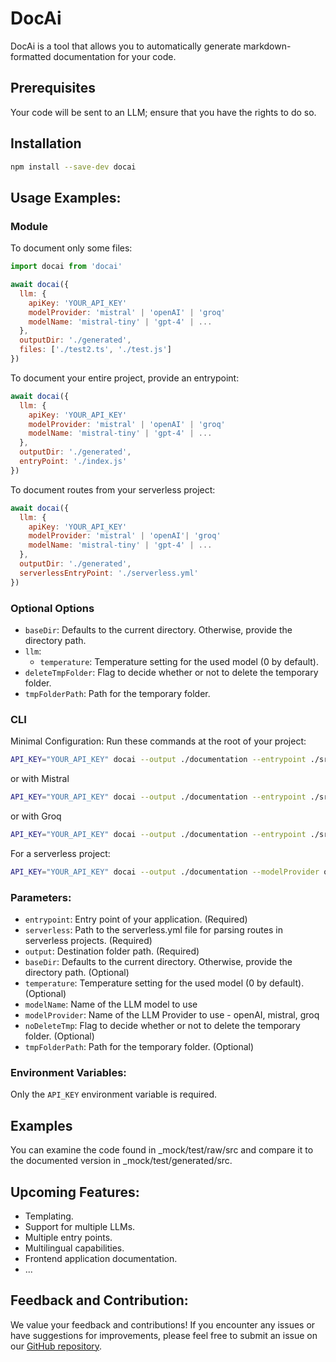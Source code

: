 # DocAi

DocAi is a tool that allows you to automatically generate markdown-formatted documentation for your code.

## Prerequisites

Your code will be sent to an LLM; ensure that you have the rights to do so.

## Installation

```bash
npm install --save-dev docai
```

## Usage Examples:

### Module

To document only some files:

```javascript
import docai from 'docai'

await docai({
  llm: {
    apiKey: 'YOUR_API_KEY'
    modelProvider: 'mistral' | 'openAI' | 'groq'
    modelName: 'mistral-tiny' | 'gpt-4' | ...
  },
  outputDir: './generated',
  files: ['./test2.ts', './test.js']
})
```

To document your entire project, provide an entrypoint:

```javascript
await docai({
  llm: {
    apiKey: 'YOUR_API_KEY'
    modelProvider: 'mistral' | 'openAI' | 'groq'
    modelName: 'mistral-tiny' | 'gpt-4' | ...
  },
  outputDir: './generated',
  entryPoint: './index.js'
})
```

To document routes from your serverless project:

```javascript
await docai({
  llm: {
    apiKey: 'YOUR_API_KEY'
    modelProvider: 'mistral' | 'openAI'| 'groq'
    modelName: 'mistral-tiny' | 'gpt-4' | ...
  },
  outputDir: './generated',
  serverlessEntryPoint: './serverless.yml'
})
```

### Optional Options

- `baseDir`: Defaults to the current directory. Otherwise, provide the directory path.
- `llm`:
  - `temperature`: Temperature setting for the used model (0 by default).
- `deleteTmpFolder`: Flag to decide whether or not to delete the temporary folder.
- `tmpFolderPath`: Path for the temporary folder.

### CLI

Minimal Configuration:
Run these commands at the root of your project:

```bash
API_KEY="YOUR_API_KEY" docai --output ./documentation --entrypoint ./src/index.js --modelProvider openAI --modelName gpt-3.5-turbo
```

or with Mistral

```bash
API_KEY="YOUR_API_KEY" docai --output ./documentation --entrypoint ./src/index.js --modelProvider mistral --modelName mistral-tiny
```

or with Groq

```bash
API_KEY="YOUR_API_KEY" docai --output ./documentation --entrypoint ./src/index.js --modelProvider groq --modelName mixtral-8x7b-32768
```

For a serverless project:

```bash
API_KEY="YOUR_API_KEY" docai --output ./documentation --modelProvider openAI --modelName gpt-3.5-turbo --serverless ./serverless.yml
```

### Parameters:

- `entrypoint`: Entry point of your application. (Required)
- `serverless`: Path to the serverless.yml file for parsing routes in serverless projects. (Required)
- `output`: Destination folder path. (Required)
- `baseDir`: Defaults to the current directory. Otherwise, provide the directory path. (Optional)
- `temperature`: Temperature setting for the used model (0 by default). (Optional)
- `modelName`: Name of the LLM model to use
- `modelProvider`: Name of the LLM Provider to use - openAI, mistral, groq
- `noDeleteTmp`: Flag to decide whether or not to delete the temporary folder. (Optional)
- `tmpFolderPath`: Path for the temporary folder. (Optional)

### Environment Variables:

Only the `API_KEY` environment variable is required.

## Examples

You can examine the code found in \_mock/test/raw/src and compare it to the documented version in \_mock/test/generated/src.

## Upcoming Features:

- Templating.
- Support for multiple LLMs.
- Multiple entry points.
- Multilingual capabilities.
- Frontend application documentation.
- ...

## Feedback and Contribution:

We value your feedback and contributions! If you encounter any issues or have suggestions for improvements, please feel free to submit an issue on our [GitHub repository](https://github.com/zgababa/docai).
